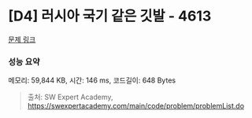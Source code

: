 # [D4] 러시아 국기 같은 깃발 - 4613 

[문제 링크](https://swexpertacademy.com/main/code/problem/problemDetail.do?contestProbId=AWQl9TIK8qoDFAXj) 

### 성능 요약

메모리: 59,844 KB, 시간: 146 ms, 코드길이: 648 Bytes



> 출처: SW Expert Academy, https://swexpertacademy.com/main/code/problem/problemList.do